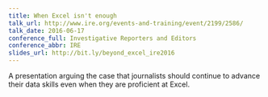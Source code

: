 ```yaml
---
title: When Excel isn't enough
talk_url: http://www.ire.org/events-and-training/event/2199/2586/
talk_date: 2016-06-17
conference_full: Investigative Reporters and Editors
conference_abbr: IRE
slides_url: http://bit.ly/beyond_excel_ire2016
---
```

A presentation arguing the case that journalists should continue to advance their data skills even when they are proficient at Excel.